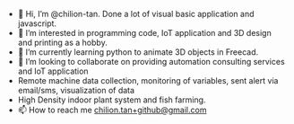 - 👋 Hi, I’m @chilion-tan. Done a lot of visual basic application and javascript.
- 👀 I’m interested in programming code, IoT application and 3D design and printing as a hobby.
- 🌱 I’m currently learning python to animate 3D objects in Freecad.
- 💞️ I’m looking to collaborate on providing automation consulting services and IoT application
- Remote machine data collection, monitoring of variables, sent alert via email/sms, visualization of data
- High Density indoor plant system and fish farming.
- 📫 How to reach me chilion.tan+github@gmail.com

<!---
chilion-tan/chilion-tan is a ✨ special ✨ repository because its `README.md` (this file) appears on your GitHub profile.
You can click the Preview link to take a look at your changes.
--->
